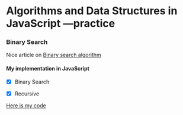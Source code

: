 # Algorithms and Data Structures in JavaScript &mdash;practice


### Binary Search

Nice article on [Binary search algorithm](https://en.wikipedia.org/wiki/Binary_search_algorithm)

#### My implementation in JavaScript

- [x] Binary Search

- [x] Recursive

[Here is my code](https://github.com/wehelie/JSAlgDos/blob/master/binarysearch/binarysearch.js)

